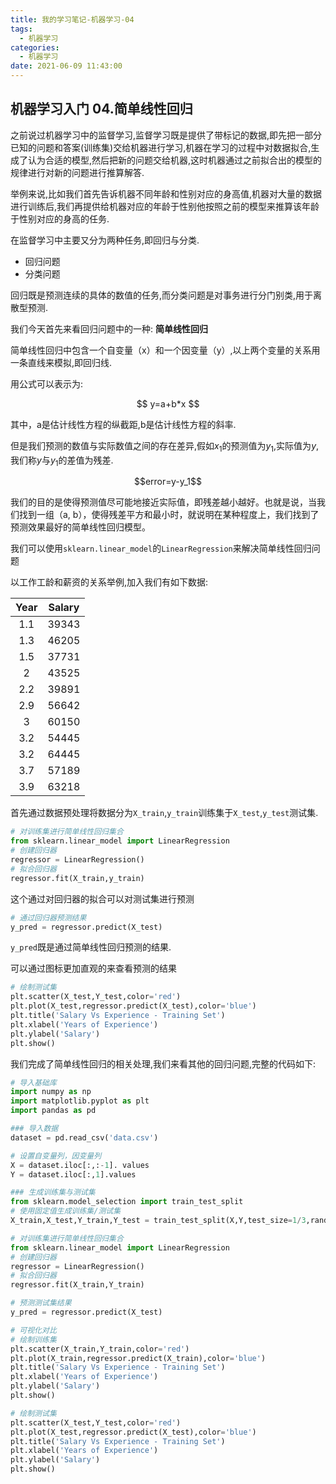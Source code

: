 ```yaml
---
title: 我的学习笔记-机器学习-04
tags:
  - 机器学习
categories:
  - 机器学习
date: 2021-06-09 11:43:00
---
```


机器学习入门 04.简单线性回归
---

之前说过机器学习中的监督学习,监督学习既是提供了带标记的数据,即先把一部分已知的问题和答案(训练集)交给机器进行学习,机器在学习的过程中对数据拟合,生成了认为合适的模型,然后把新的问题交给机器,这时机器通过之前拟合出的模型的规律进行对新的问题进行推算解答.

举例来说,比如我们首先告诉机器不同年龄和性别对应的身高值,机器对大量的数据进行训练后,我们再提供给机器对应的年龄于性别他按照之前的模型来推算该年龄于性别对应的身高的任务.

在监督学习中主要又分为两种任务,即回归与分类.

* 回归问题
* 分类问题

回归既是预测连续的具体的数值的任务,而分类问题是对事务进行分门别类,用于离散型预测.

我们今天首先来看回归问题中的一种: **简单线性回归**

简单线性回归中包含一个自变量（x）和一个因变量（y）,以上两个变量的关系用一条直线来模拟,即回归线.

用公式可以表示为:

<center>$$ y=a+b*x $$</center>

其中，a是估计线性方程的纵截距,b是估计线性方程的斜率.

但是我们预测的数值与实际数值之间的存在差异,假如$x_1$的预测值为$y_1$,实际值为$y$,我们称$y$与$y_1$的差值为残差.

<center>$$error=y-y_1$$</center>

我们的目的是使得预测值尽可能地接近实际值，即残差越小越好。也就是说，当我们找到一组（a, b），使得残差平方和最小时，就说明在某种程度上，我们找到了预测效果最好的简单线性回归模型。


我们可以使用`sklearn.linear_model`的`LinearRegression`来解决简单线性回归问题

以工作工龄和薪资的关系举例,加入我们有如下数据:

| Year  | Salary |
| :---: | :----: |
|  1.1  | 39343  |
|  1.3  | 46205  |
|  1.5  | 37731  |
|   2   | 43525  |
|  2.2  | 39891  |
|  2.9  | 56642  |
|   3   | 60150  |
|  3.2  | 54445  |
|  3.2  | 64445  |
|  3.7  | 57189  |
|  3.9  | 63218  |


首先通过数据预处理将数据分为`X_train`,`y_train`训练集于`X_test`,`y_test`测试集.

```python
# 对训练集进行简单线性回归集合
from sklearn.linear_model import LinearRegression
# 创建回归器
regressor = LinearRegression()
# 拟合回归器
regressor.fit(X_train,y_train)
```

这个通过对回归器的拟合可以对测试集进行预测

```python
# 通过回归器预测结果
y_pred = regressor.predict(X_test)
```

`y_pred`既是通过简单线性回归预测的结果.

可以通过图标更加直观的来查看预测的结果

```python
# 绘制测试集
plt.scatter(X_test,Y_test,color='red')
plt.plot(X_test,regressor.predict(X_test),color='blue')
plt.title('Salary Vs Experience - Training Set')
plt.xlabel('Years of Experience')
plt.ylabel('Salary')
plt.show()
```

我们完成了简单线性回归的相关处理,我们来看其他的回归问题,完整的代码如下:

```python
# 导入基础库
import numpy as np
import matplotlib.pyplot as plt
import pandas as pd

### 导入数据
dataset = pd.read_csv('data.csv')

# 设置自变量列，因变量列
X = dataset.iloc[:,:-1]. values
Y = dataset.iloc[:,1].values

### 生成训练集与测试集
from sklearn.model_selection import train_test_split
# 使用固定值生成训练集/测试集
X_train,X_test,Y_train,Y_test = train_test_split(X,Y,test_size=1/3,random_state=0)

# 对训练集进行简单线性回归集合
from sklearn.linear_model import LinearRegression
# 创建回归器
regressor = LinearRegression()
# 拟合回归器
regressor.fit(X_train,Y_train)

# 预测测试集结果
y_pred = regressor.predict(X_test)

# 可视化对比
# 绘制训练集
plt.scatter(X_train,Y_train,color='red')
plt.plot(X_train,regressor.predict(X_train),color='blue')
plt.title('Salary Vs Experience - Training Set')
plt.xlabel('Years of Experience')
plt.ylabel('Salary')
plt.show()

# 绘制测试集
plt.scatter(X_test,Y_test,color='red')
plt.plot(X_test,regressor.predict(X_test),color='blue')
plt.title('Salary Vs Experience - Training Set')
plt.xlabel('Years of Experience')
plt.ylabel('Salary')
plt.show()
```
